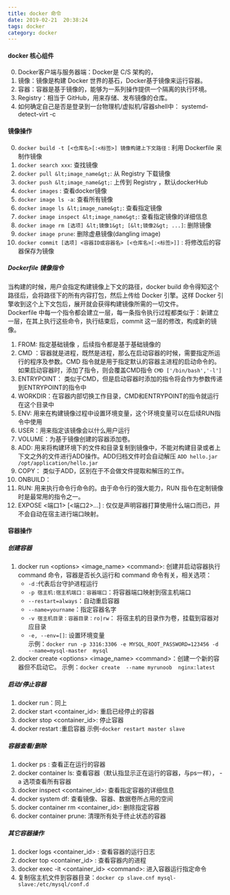 ```yaml
---
title: docker 命令
date: 2019-02-21  20:38:24
tags: docker
category: docker
---
```

#### docker 核心组件
0. Docker客户端与服务器端：Docker是 C/S 架构的，
1. 镜像：镜像是构建 Docker 世界的基石，Docker基于镜像来运行容器。
2. 容器：容器是基于镜像的，能够为一系列操作提供一个隔离的执行环境。
3. Registry：相当于 GitHub，用来存储、发布镜像的仓库。
4. 如何确定自己是否是登录到一台物理机/虚拟机/容器shell中： systemd-detect-virt -c
   
#### 镜像操作
0. `docker build -t [<仓库名>[:<标签>] 镜像构建上下文路径` : 利用 Dockerfile 来制作镜像
1. `docker search xxx`: 查找镜像
2. `docker pull &lt;image_name&gt;`: 从 Registry 下载镜像
3. `docker push &lt;image_name&gt;`: 上传到 Registry ，默认dockerHub
4. `docker images` : 查看docker镜像
5. `docker image ls -a`: 查看所有镜像
6. `docker image ls &lt;image_name&gt;`: 查看指定镜像
7. `docker image inspect &lt;image_name&gt;`: 查看指定镜像的详细信息
8. `docker image rm [选项] &lt;镜像1&gt; [&lt;镜像2&gt; ...]`: 删除镜像
9. `docker image prune`: 删除虚悬镜像(dangling image)
10. `docker commit [选项] <容器ID或容器名> [<仓库名>[:<标签>]]` : 将修改后的容器保存为镜像

##### Dockerfile 镜像指令
当构建的时候，用户会指定构建镜像上下文的路径，docker build 命令得知这个路径后，会将路径下的所有内容打包，然后上传给 Docker 引擎。这样 Docker 引擎收到这个上下文包后，展开就会获得构建镜像所需的一切文件。  
Dockerfile 中每一个指令都会建立一层，每一条指令执行过程都类似于：新建立一层，在其上执行这些命令，执行结束后，commit 这一层的修改，构成新的镜像。
1. FROM: 指定基础镜像 ，后续指令都是基于基础镜像的
2. CMD ：容器就是进程，既然是进程，那么在启动容器的时候，需要指定所运行的程序及参数。CMD 指令就是用于指定默认的容器主进程的启动命令的。如果启动容器时，添加了指令，则会覆盖CMD指令
    `CMD ['/bin/bash','-l']`
3. ENTRYPOINT： 类似于CMD，但是启动容器时添加的指令将会作为参数传递到ENTRYPOINT的指令中
4. WORKDIR：在容器内部切换工作目录，CMD和ENTRYPOINT的指令就运行在这个目录中
5. ENV: 用来在构建镜像过程中设置环境变量，这个环境变量可以在后续RUN指令中使用
6. USER：用来指定该镜像会以什么用户运行
7. VOLUME：为基于镜像创建的容器添加卷。
8. ADD: 用来将构建环境下的文件和目录复制到镜像中，不能对构建目录或者上下文之外的文件进行ADD操作。ADD归档文件时会自动解压
    `ADD hello.jar /opt/application/hello.jar`
9. COPY： 类似于ADD，区别在于不会做文件提取和解压的工作。
10. ONBUILD：
11. RUN: 用来执行命令行命令的。由于命令行的强大能力，RUN 指令在定制镜像时是最常用的指令之一。
12. EXPOSE <端口1> [<端口2>...] : 仅仅是声明容器打算使用什么端口而已，并不会自动在宿主进行端口映射。

#### 容器操作

##### 创建容器
1. docker run &lt;options&gt; &lt;image_name&gt; &lt;command&gt;: 创建并启动容器执行 command 命令，容器是否长久运行和 command 命令有关，相关选项：
    + `-d` :代表后台守护进程运行
    + `-p 宿主机:宿主机端口：容器端口`：将容器端口映射到宿主机端口
    + `--restart=always`：自动重启容器
    + `--name=yourname`：指定容器名字
    + `-v 宿主机目录：容器目录：ro|rw`： 将宿主机的目录作为卷，挂载到容器对应目录
    + `-e, --env=[]`: 设置环境变量  
示例：`docker run -p 3316:3306 -e MYSQL_ROOT_PASSWORD=123456 -d --name=mysql-master  mysql`
2. docker create &lt;options&gt; &lt;image_name&gt; &lt;command&gt;：创建一个新的容器但不启动它。 示例：`docker create  --name myrunoob  nginx:latest`

##### 启动/停止容器
1. docker run：同上
1. docker start &lt;container_id&gt;: 重启已经停止的容器
2. docker stop &lt;container_id&gt;: 停止容器
3. docker restart :重启容器  示例-`docker restart master slave`

##### 容器查看/删除
1. docker ps : 查看正在运行的容器
2. docker container ls: 查看容器（默认指显示正在运行的容器，与ps一样）， -a 选项查看所有容器
3. docker inspect &lt;container_id&gt;: 查看指定容器的详细信息
4. docker system df: 查看镜像、容器、数据卷所占用的空间
5. docker container rm &lt;container_id&gt;: 删除指定容器
6. docker container prune: 清理所有处于终止状态的容器

##### 其它容器操作
1. docker logs &lt;container_id&gt; : 查看容器的运行日志
2. docker top &lt;container_id&gt; : 查看容器内的进程
3. docker exec -it &lt;container_id&gt; &lt;command&gt;: 进入容器运行指定命令
4. 复制宿主机文件到容器目录：`docker cp slave.cnf mysql-slave:/etc/mysql/conf.d`